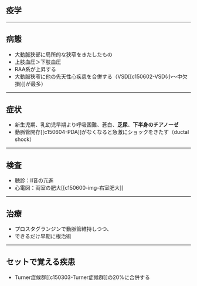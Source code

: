 ## 疫学
---
## 病態
- 大動脈狭部に局所的な狭窄をきたしたもの
- 上肢血圧＞下肢血圧
- RAA系が上昇する
- 大動脈狭窄に他の先天性心疾患を合併する（VSD[[c150602-VSD(小～中欠損)]]が最多）
---
## 症状
- 新生児期、乳幼児早期より呼吸困難、蒼白、**乏尿**、**下半身のチアノーゼ**
- 動脈管開存[[c150604-PDA]]がなくなると急激にショックをきたす（ductal shock）
---
## 検査
- 聴診：II音の亢進
- 心電図：両室の肥大[[c150600-img-右室肥大]]
---
## 治療
- プロスタグランジンで動脈管維持しつつ、
- できるだけ早期に根治術
---
## セットで覚える疾患
- Turner症候群[[c150303-Turner症候群]]の20%に合併する
